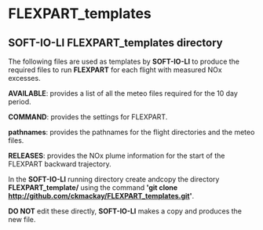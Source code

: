 # FLEXPART_templates
## SOFT-IO-LI FLEXPART_templates directory

The following files are used as templates by **SOFT-IO-LI** to produce the required files to run **FLEXPART** for each flight with measured NOx excesses.

**AVAILABLE**: provides a list of all the meteo files required for the 10 day period.

**COMMAND**: provides the settings for FLEXPART.

**pathnames**: provides the pathnames for the flight directories and the meteo files.

**RELEASES**: provides the NOx plume information for the start of the FLEXPART backward trajectory.

In the **SOFT-IO-LI** running directory create andcopy the directory **FLEXPART_template/** using the command **'git clone http://github.com/ckmackay/FLEXPART_templates.git'**. 

**DO NOT** edit these directly, **SOFT-IO-LI** makes a copy and produces the new file.
